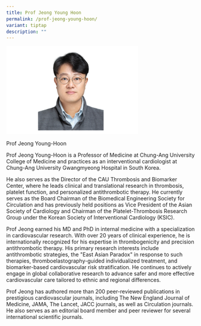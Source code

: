 ```yaml
---
title: Prof Jeong Young Hoon
permalink: /prof-jeong-young-hoon/
variant: tiptap
description: ""
---
```

<p></p>
<div class="isomer-image-wrapper">
<img style="width: 70%;" height="auto" width="100%" alt="" src="/images/ASPIRE Network /Jeong_Young_Hoon.png">
</div>
<p>Prof Jeong Young-Hoon</p>
<p>Prof Jeong Young-Hoon is a Professor of Medicine at Chung-Ang University
College of Medicine and practices as an interventional cardiologist at
Chung-Ang University Gwangmyeong Hospital in South Korea.</p>
<p>He also serves as the Director of the CAU Thrombosis and Biomarker Center,
where he leads clinical and translational research in thrombosis, platelet
function, and personalized antithrombotic therapy. He currently serves
as the Board Chairman of the Biomedical Engineering Society for Circulation
and has previously held positions as Vice President of the Asian Society
of Cardiology and Chairman of the Platelet-Thrombosis Research Group under
the Korean Society of Interventional Cardiology (KSIC).</p>
<p>Prof Jeong earned his MD and PhD in internal medicine with a specialization
in cardiovascular research. With over 20 years of clinical experience,
he is internationally recognized for his expertise in thrombogenicity and
precision antithrombotic therapy. His primary research interests include
antithrombotic strategies, the "East Asian Paradox" in response to such
therapies, thromboelastography-guided individualized treatment, and biomarker-based
cardiovascular risk stratification. He continues to actively engage in
global collaborative research to advance safer and more effective cardiovascular
care tailored to ethnic and regional differences.</p>
<p>Prof Jeong has authored more than 200 peer-reviewed publications in prestigious
cardiovascular journals, including The New England Journal of Medicine,
JAMA, The Lancet, JACC journals, as well as Circulation journals. He also
serves as an editorial board member and peer reviewer for several international
scientific journals.</p>